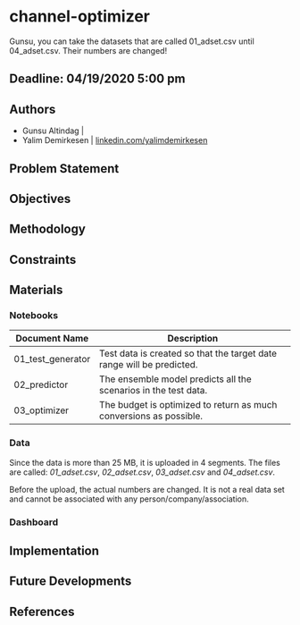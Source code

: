 # channel-optimizer
Gunsu, you can take the datasets that are called 01_adset.csv until 04_adset.csv. Their numbers are changed!

## Deadline: 04/19/2020 5:00 pm

## Authors
- Gunsu Altindag | []() 
- Yalim Demirkesen | [linkedin.com/yalimdemirkesen](https://www.linkedin.com/in/yalimdemirkesen/)

## Problem Statement


## Objectives


## Methodology


## Constraints

## Materials
### Notebooks 

|Document Name|Description|  
|-|-|
|01_test_generator|Test data is created so that the target date range will be predicted.|
|02_predictor|The ensemble model predicts all the scenarios in the test data.|
|03_optimizer|The budget is optimized to return as much conversions as possible.|

### Data

Since the data is more than 25 MB, it is uploaded in 4 segments. The files are called: *01_adset.csv*, *02_adset.csv*, *03_adset.csv* and *04_adset.csv*. 

Before the upload, the actual numbers are changed. It is not a real data set and cannot be associated with any person/company/association. 



### Dashboard




## Implementation



## Future Developments





## References


